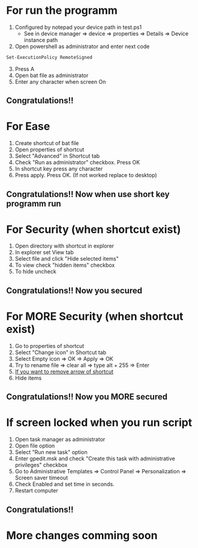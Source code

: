 # For run the programm 
1. Configured by notepad your device path in test.ps1
    * See in device manager => device => properties => Details => Device instance path
2. Open powershell as administrator and enter next code 
```bash
Set-ExecutionPolicy RemoteSigned 
``` 
3. Press A
4. Open bat file as administrator
5. Enter any character when screen On
## Congratulations!!

# For Ease
1. Create shortcut of bat file
2. Open properties of shortcut
3. Select "Advanced" in Shortcut tab
4. Check "Run as administrator" checkbox. Press OK
5. In shortcut key press any character
6. Press apply. Press OK. (If not worked replace to desktop)
## Congratulations!! Now when use short key programm run

# For Security (when shortcut exist)
1. Open directory with shortcut in explorer
2. In explorer set View tab
3. Select file and click "Hide selected items"
4. To view check "hidden items" checkbox
5. To hide uncheck
## Congratulations!! Now you secured

# For MORE Security (when shortcut exist)
1. Go to properties of shortcut
2. Select "Change icon" in Shortcut tab
3. Select Empty icon => OK => Apply => OK
4. Try to rename file => clear all => type alt + 255 => Enter
5. [If you want to remove arrow of shortcut](https://remontka.pro/ubrat-strelki-yarlykov/)
6. Hide items
## Congratulations!! Now you MORE secured
 
# If screen locked when you run script
1. Open task manager as administrator
2. Open file option
3. Select "Run new task" option
4. Enter gpedit.msk and check "Create this task with administrative privileges" checkbox
5. Go to Administrative Templates => Control Panel => Personalization => Screen saver timeout
6. Check Enabled and set time in seconds.
7. Restart computer
## Congratulations!!

# More changes comming soon
